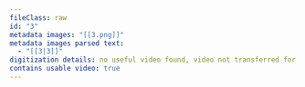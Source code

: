 ```yaml
---
fileClass: raw
id: "3"
metadata images: "[[3.png]]"
metadata images parsed text:
  - "[[3|3]]"
digitization details: no useful video found, video not transferred for parsing
contains usable video: true
---
```

